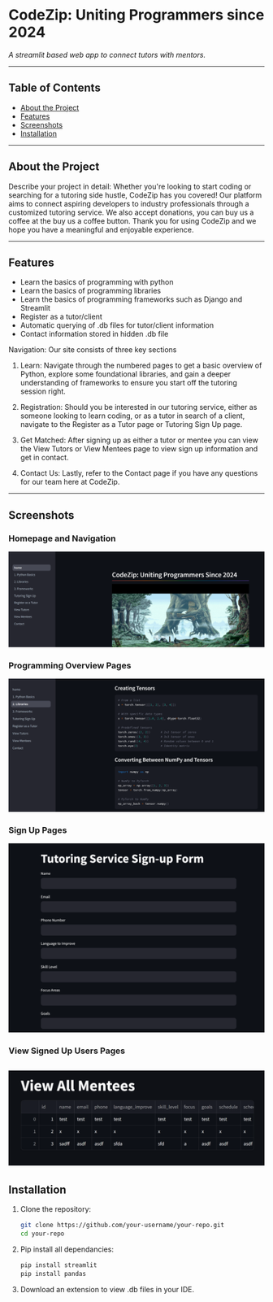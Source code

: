 <!-- Note: In order to view the .db files please install an extension. Thank you. -->
# CodeZip: Uniting Programmers since 2024
*A streamlit based web app to connect tutors with mentors.*

---

## Table of Contents

- [About the Project](#about-the-project)
- [Features](#features)
- [Screenshots](#screenshots)
- [Installation](#installation)

---

## About the Project

Describe your project in detail:
Whether you're looking to start coding or searching for a tutoring side hustle, CodeZip has you covered! Our platform aims to connect aspiring developers to industry professionals through a customized tutoring service. We also accept donations, you can buy us a coffee at the buy us a coffee button. Thank you for using CodeZip and we hope you have a meaningful and enjoyable experience.

---

## Features

- Learn the basics of programming with python
- Learn the basics of programming libraries
- Learn the basics of programming frameworks such as Django and Streamlit
- Register as a tutor/client
- Automatic querying of .db files for tutor/client information
- Contact information stored in hidden .db file

Navigation:
Our site consists of three key sections

1. Learn: Navigate through the numbered pages to get a basic overview of Python, explore some foundational libraries, and gain a deeper understanding of frameworks to ensure you start off the tutoring session right.

2. Registration: Should you be interested in our tutoring service, either as someone looking to learn coding, or as a tutor in search of a client, navigate to the Register as a Tutor page or Tutoring Sign Up page.

3. Get Matched: After signing up as either a tutor or mentee you can view the View Tutors or View Mentees page to view sign up information and get in contact.

4. Contact Us: Lastly, refer to the Contact page if you have any questions for our team here at CodeZip.

---

## Screenshots

### Homepage and Navigation
![Screenshot 1](/assets/Site1.png)

### Programming Overview Pages
![Screenshot 2](/assets/Site2.png)

### Sign Up Pages
![Screenshot 3](/assets/Site3.png)

### View Signed Up Users Pages
![Screenshot 4](/assets/Site4.png)
---

## Installation

1. Clone the repository:
   ```bash
   git clone https://github.com/your-username/your-repo.git
   cd your-repo
   ```

2. Pip install all dependancies:
   ```bash
   pip install streamlit
   pip install pandas
   ```

3. Download an extension to view .db files in your IDE.
